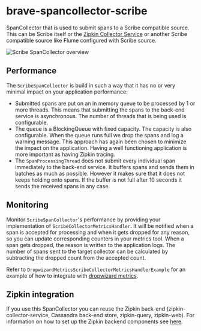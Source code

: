 # brave-spancollector-scribe

SpanCollector that is used to submit spans to a Scribe compatible source.
This can be Scribe itself or the [Zipkin Collector Service](https://github.com/openzipkin/zipkin/tree/master/zipkin-collector-service)
or another Scribe compatible source like Flume configured with Scribe source.

![Scribe SpanCollector overview](https://raw.github.com/wiki/kristofa/brave/ZipkinSpanCollector.png)

## Performance

The `ScribeSpanCollector` is build in such a way that it has no or very minimal impact on your application performance:

*    Submitted spans are put on an in memory queue to be processed by 1 or more threads. This means that submitting the spans to the back-end service is
asynchronous.  The number of threads that is being used is configurable.
*    The queue is a BlockingQueue with fixed capacity.  The capacity is also configurable. When the queue runs full we drop the spans and log a warning message.
This approach has again been chosen to minimize the impact on the application. Having a well functioning application is more important as having Zipkin tracing.
*    The `SpanProcessingThread` does not submit every individual span immediately to the back-end service. It buffers spans and sends them in batches as much as possible.
However it makes sure that it does not keeps holding onto spans. If the buffer is not full after 10 seconds it sends the received spans in any case.

## Monitoring

Monitor `ScribeSpanCollector`'s performance by providing your implementation of `ScribeCollectorMetricsHandler`. It will
be notified when a span is accepted for processing and when it gets dropped for any reason, so you can update corresponding
counters in your metrics tool. When a span gets dropped, the reason is written to the application logs.
The number of spans sent to the target collector can be calculated by subtracting the dropped count from the accepted count.

Refer to `DropwizardMetricsScribeCollectorMetricsHandlerExample` for an example of how to integrate with 
[dropwizard metrics](https://github.com/dropwizard/metrics). 

## Zipkin integration

If you use this SpanCollector you can reuse the Zipkin back-end (zipkin-collector-service, Cassandra back-end store, zipkin-query, zipkin-web).
For information on how to set up the Zipkin backend components see [here](https://github.com/openzipkin/zipkin).
